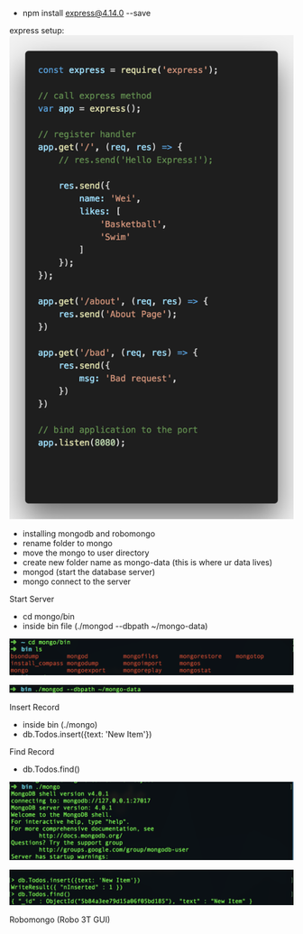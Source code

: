 - npm install express@4.14.0 --save


express setup: 
![Image](https://github.com/weikee94/express-web-server/blob/master/images/expressone.png "express setup")



- installing mongodb and robomongo
- rename folder to mongo
- move the mongo to user directory
- create new folder name as mongo-data (this is where ur data lives)
- mongod (start the database server)
- mongo connect to the server


Start Server
- cd mongo/bin
- inside bin file (./mongod --dbpath ~/mongo-data)

![Image](https://github.com/weikee94/express-web-server/blob/master/images/mongoStartServerOne.png "start server")

![Image](https://github.com/weikee94/express-web-server/blob/master/images/mongoStartServerTwo.png "start server")

Insert Record
- inside bin (./mongo)
- db.Todos.insert({text: 'New Item'})

Find Record
- db.Todos.find()

![Image](https://github.com/weikee94/express-web-server/blob/master/images/mongoInsertOne.png "mongo insert")

![Image](https://github.com/weikee94/express-web-server/blob/master/images/mongoInsertTwo.png "mongo insert")

Robomongo (Robo 3T GUI)
